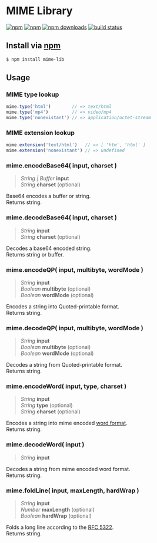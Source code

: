 # MIME Library
[![npm](https://img.shields.io/npm/v/mime-lib.svg?style=flat-square)](https://npmjs.com/mime-lib)
[![npm](https://img.shields.io/npm/l/mime-lib.svg?style=flat-square)](https://npmjs.com/mime-lib)
[![npm downloads](https://img.shields.io/npm/dm/mime-lib.svg?style=flat-square)](https://npmjs.com/mime-lib)
[![build status](https://img.shields.io/travis/jhermsmeier/node-mime.svg?style=flat-square)](https://travis-ci.org/jhermsmeier/node-mime)

## Install via [npm](https://npmjs.com)

```sh
$ npm install mime-lib
```

## Usage


### MIME type lookup

```javascript
mime.type('html')        // => text/html
mime.type('mp4')         // => video/mp4
mime.type('nonexistant') // => application/octet-stream
```


### MIME extension lookup

```javascript
mime.extension('text/html')   // => [ 'htm', 'html' ]
mime.extension('nonexistant') // => undefined
```


### mime.encodeBase64( input, charset )

> *String | Buffer* __input__  
> *String* __charset__ (optional)

Base64 encodes a buffer or string.  
Returns string.


### mime.decodeBase64( input, charset )

> *String* __input__  
> *String* __charset__ (optional)

Decodes a base64 encoded string.  
Returns string or buffer.


### mime.encodeQP( input, multibyte, wordMode )

> *String* __input__  
> *Boolean* __multibyte__ (optional)  
> *Boolean* __wordMode__ (optional)

Encodes a string into Quoted-printable format.  
Returns string.


### mime.decodeQP( input, multibyte, wordMode )

> *String* __input__  
> *Boolean* __multibyte__ (optional)  
> *Boolean* __wordMode__ (optional)

Decodes a string from Quoted-printable format.  
Returns string.


### mime.encodeWord( input, type, charset )

> *String* __input__  
> *String* __type__ (optional)  
> *String* __charset__ (optional)

Encodes a string into mime encoded 
[word format](http://en.wikipedia.org/wiki/MIME#Encoded-Word).  
Returns string.


### mime.decodeWord( input )

> *String* __input__

Decodes a string from mime encoded word format.  
Returns string.


### mime.foldLine( input, maxLength, hardWrap )

> *String* __input__  
> *Number* __maxLength__ (optional)  
> *Boolean* __hardWrap__ (optional)

Folds a long line according to the 
[RFC 5322](http://tools.ietf.org/html/rfc5322#section-2.1.1).  
Returns string.

